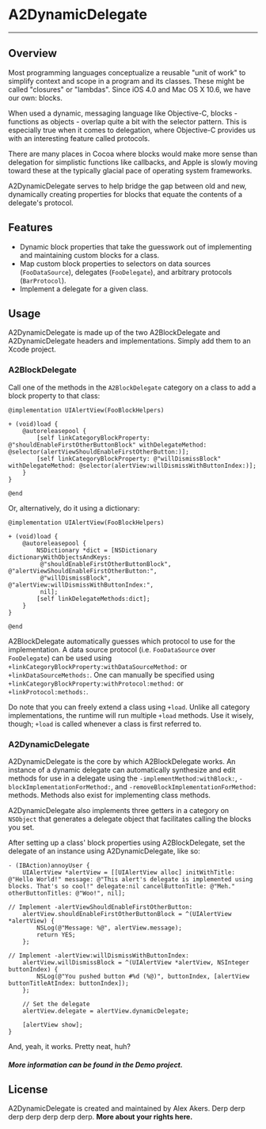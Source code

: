 # A2DynamicDelegate
----

## Overview

Most programming languages conceptualize a reusable "unit of work" to simplify context and scope in a program and its classes. These might be called "closures" or "lambdas". Since iOS 4.0 and Mac OS X 10.6, we have our own:  blocks.

When used a dynamic, messaging language like Objective-C, blocks - functions as objects - overlap quite a bit with the selector pattern. This is especially true when it comes to delegation, where Objective-C provides us with an interesting feature called protocols.

There are many places in Cocoa where blocks would make more sense than delegation for simplistic functions like callbacks, and Apple is slowly moving toward these at the typically glacial pace of operating system frameworks.

A2DynamicDelegate serves to help bridge the gap between old and new, dynamically creating properties for blocks that equate the contents of a delegate's protocol.

## Features

* Dynamic block properties that take the guesswork out of implementing and maintaining custom blocks for a class.
* Map custom block properties to selectors on data sources (`FooDataSource`), delegates (`FooDelegate`), and arbitrary protocols (`BarProtocol`).
* Implement a delegate for a given class.

## Usage

A2DynamicDelegate is made up of the two A2BlockDelegate and A2DynamicDelegate headers and implementations. Simply add them to an Xcode project.

### A2BlockDelegate

Call one of the methods in the `A2BlockDelegate` category on a class to add a block property to that class:

	@implementation UIAlertView(FooBlockHelpers)
	
	+ (void)load {
		@autoreleasepool {
			[self linkCategoryBlockProperty: @"shouldEnableFirstOtherButtonBlock" withDelegateMethod: @selector(alertViewShouldEnableFirstOtherButton:)];
			[self linkCategoryBlockProperty: @"willDismissBlock" withDelegateMethod: @selector(alertView:willDismissWithButtonIndex:)];
		}
	}

	@end

Or, alternatively, do it using a dictionary:

	@implementation UIAlertView(FooBlockHelpers)
	
	+ (void)load {
		@autoreleasepool {
			NSDictionary *dict = [NSDictionary dictionaryWithObjectsAndKeys:
			 @"shouldEnableFirstOtherButtonBlock", @"alertViewShouldEnableFirstOtherButton:",
			 @"willDismissBlock", @"alertView:willDismissWithButtonIndex:",
			 nil];
			[self linkDelegateMethods:dict];
		}
	}

	@end

A2BlockDelegate automatically guesses which protocol to use for the implementation. A data source protocol (i.e. `FooDataSource` over `FooDelegate`) can be used using `+linkCategoryBlockProperty:withDataSourceMethod:` or `+linkDataSourceMethods:`. One can manually be specified using `+linkCategoryBlockProperty:withProtocol:method:` or `+linkProtocol:methods:`. 

Do note that you can freely extend a class using `+load`. Unlike all category implementations, the runtime will run multiple `+load` methods. Use it wisely, though; `+load` is called whenever a class is first referred to.

### A2DynamicDelegate

A2DynamicDelegate is the core by which A2BlockDelegate works. An instance of a dynamic delegate can automatically synthesize and edit methods for use in a delegate using the `-implementMethod:withBlock:`, `-blockImplementationForMethod:`, and `-removeBlockImplementationForMethod:` methods. Methods also exist for implementing class methods.

A2DynamicDelegate also implements three getters in a category on `NSObject` that generates a delegate object that facilitates calling the blocks you set.

After setting up a class' block properties using A2BlockDelegate, set the delegate of an instance using A2DynamicDelegate, like so:

	- (IBAction)annoyUser {
		UIAlertView *alertView = [[UIAlertView alloc] initWithTitle: @"Hello World!" message: @"This alert's delegate is implemented using blocks. That's so cool!" delegate:nil cancelButtonTitle: @"Meh." otherButtonTitles: @"Woo!", nil];

	// Implement -alertViewShouldEnableFirstOtherButton:
		alertView.shouldEnableFirstOtherButtonBlock = ^(UIAlertView *alertView) {
			NSLog(@"Message: %@", alertView.message);
			return YES;
		};

	// Implement -alertView:willDismissWithButtonIndex:
		alertView.willDismissBlock = ^(UIAlertView *alertView, NSInteger buttonIndex) {
			NSLog(@"You pushed button #%d (%@)", buttonIndex, [alertView buttonTitleAtIndex: buttonIndex]);
		};

		// Set the delegate
		alertView.delegate = alertView.dynamicDelegate;

		[alertView show];
	}

And, yeah, it works. Pretty neat, huh?

##### More information can be found in the *Demo* project.

## License

A2DynamicDelegate is created and maintained by Alex Akers. Derp derp derp derp derp derp derp. **More about your rights here.**